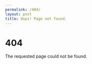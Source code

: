 ```yaml
---
permalink: /404/
layout: post
title: Oops! Page not found.
---
```

<h1>404</h1>
<p>The requested page could not be found.</p>
